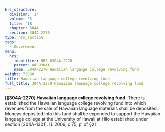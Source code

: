 ```yaml
---
hrs_structure:
  division: '1'
  volume: '5'
  title: '18'
  chapter: 304A
  section: 304A-2270
type: hrs_section
tags:
  - Government
menu:
  hrs:
    identifier: HRS_0304A-2270
    parent: HRS0304A
    name: 304A-2270 Hawaiian language college revolving fund
weight: 72880
title: Hawaiian language college revolving fund
full_title: 304A-2270 Hawaiian language college revolving fund
---
```

**[§304A-2270] Hawaiian language college revolving fund.** There is established the Hawaiian language college revolving fund into which revenues from the sale of Hawaiian language materials shall be deposited. Moneys deposited into this fund shall be expended to support the Hawaiian language college at the University of Hawaii at Hilo established under section [304A-1301]. [L 2006, c 75, pt of §2]